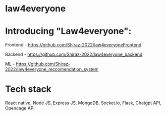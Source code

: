 # law4everyone

# Introducing "Law4everyone":
Frontend - https://github.com/Shiraz-2022/law4everyoneFrontend  

Backend - https://github.com/Shiraz-2022/law4everyone_backend  

ML - https://github.com/Shiraz-2022/law4everyone_reccomendation_system

# Tech stack 
React native, Node JS, Express JS, MongoDB, Socket.io, Flask, Chatgpt API, Opencage API
